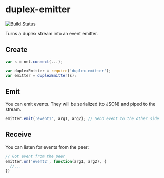 # duplex-emitter

[![Build Status](https://secure.travis-ci.org/pgte/duplex-emitter.png)](http://travis-ci.org/pgte/duplex-emitter)

Turns a duplex stream into an event emitter.

## Create

```javascript
var s = net.connect(...);

var duplexEmitter = require('duplex-emitter');
var emitter = duplexEmitter(s);
```

## Emit

You can emit events. They will be serialized (to JSON) and piped to the stream.

```javascript
emitter.emit('event1', arg1, arg2); // Send event to the other side
```

## Receive

You can listen for events from the peer:

```javascript
// Got event from the peer
emitter.on('event2', function(arg1, arg2), {
  //...
})
```